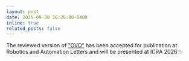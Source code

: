 ```yaml
---
layout: post
date: 2025-09-30 16:20:00-0400
inline: true
related_posts: false
---
```


The reviewed version of <a href="../ovo">"OVO"</a> has been accepted for publication at Robotics and Automation Letters and will be presented at ICRA 2026 :sparkles: 
